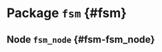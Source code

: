# Package `fsm` {#fsm}

<move-here src='#fsm-autogenerated'/>

## Node `fsm_node` {#fsm-fsm_node}

<move-here src='#fsm-fsm_node'/>
